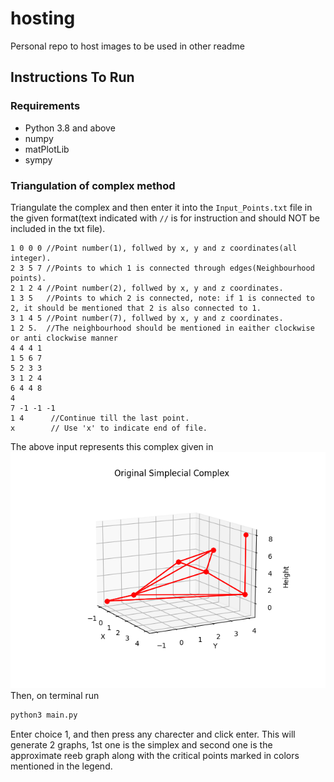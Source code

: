 # hosting
Personal repo to host images to be used in other readme

## Instructions To Run 
### Requirements 
- Python 3.8 and above
- numpy 
- matPlotLib
- sympy
### Triangulation of complex method 
Triangulate the complex and then enter it into the ```Input_Points.txt``` file in the given format(text indicated with ```//``` is for instruction and should NOT be included in the txt file).
```
1 0 0 0 //Point number(1), follwed by x, y and z coordinates(all integer).
2 3 5 7 //Points to which 1 is connected through edges(Neighbourhood points).
2 1 2 4 //Point number(2), follwed by x, y and z coordinates.
1 3 5   //Points to which 2 is connected, note: if 1 is connected to 2, it should be mentioned that 2 is also connected to 1.
3 1 4 5 //Point number(7), follwed by x, y and z coordinates.
1 2 5.  //The neighbourhood should be mentioned in eaither clockwise or anti clockwise manner
4 4 4 1
1 5 6 7
5 2 3 3
3 1 2 4
6 4 4 8
4
7 -1 -1 -1
1 4      //Continue till the last point.
x        // Use 'x' to indicate end of file.
```
The above input represents this complex given in 
![App Screenshot](https://github.com/nitheezkant/hosting/blob/main/Example%201.png)
Then, on terminal run 
``` bash
python3 main.py
```
Enter choice 1, and then press any charecter and click enter.
This will generate 2 graphs, 1st one is the simplex and second one is the approximate reeb graph along with the critical points marked in colors mentioned in the legend.
